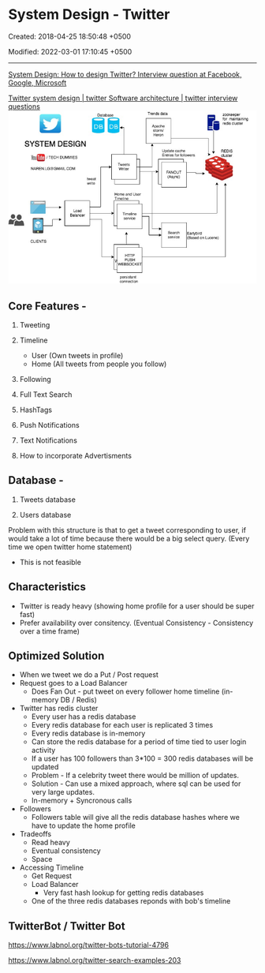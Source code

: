 # System Design - Twitter

Created: 2018-04-25 18:50:48 +0500

Modified: 2022-03-01 17:10:45 +0500

---

[System Design: How to design Twitter? Interview question at Facebook, Google, Microsoft](https://www.youtube.com/watch?v=KmAyPUv9gOY)

[Twitter system design | twitter Software architecture | twitter interview questions](https://www.youtube.com/watch?v=wYk0xPP_P_8)
![image](media/System-Design---Twitter-image1.jpg)
## Core Features -

1.  Tweeting

2.  Timeline
    -   User (Own tweets in profile)
    -   Home (All tweets from people you follow)

3.  Following

4.  Full Text Search

5.  HashTags

6.  Push Notifications

7.  Text Notifications

8.  How to incorporate Advertisments
## Database -

1.  Tweets database

2.  Users database

Problem with this structure is that to get a tweet corresponding to user, if would take a lot of time because there would be a big select query. (Every time we open twitter home statement)
-   This is not feasible
## Characteristics
-   Twitter is ready heavy (showing home profile for a user should be super fast)
-   Prefer availability over consitency. (Eventual Consistency - Consistency over a time frame)
## Optimized Solution
-   When we tweet we do a Put / Post request
-   Request goes to a Load Balancer
    -   Does Fan Out - put tweet on every follower home timeline (in-memory DB / Redis)
-   Twitter has redis cluster
    -   Every user has a redis database
    -   Every redis database for each user is replicated 3 times
    -   Every redis database is in-memory
    -   Can store the redis database for a period of time tied to user login activity
    -   If a user has 100 followers than 3*100 = 300 redis databases will be updated
    -   Problem - If a celebrity tweet there would be million of updates.
    -   Solution - Can use a mixed approach, where sql can be used for very large updates.
    -   In-memory + Syncronous calls
-   Followers
    -   Followers table will give all the redis database hashes where we have to update the home profile
-   Tradeoffs
    -   Read heavy
    -   Eventual consistency
    -   Space
-   Accessing Timeline
    -   Get Request
    -   Load Balancer
        -   Very fast hash lookup for getting redis databases
    -   One of the three redis databases reponds with bob's timeline
## TwitterBot / Twitter Bot

<https://www.labnol.org/twitter-bots-tutorial-4796>

<https://www.labnol.org/twitter-search-examples-203>
